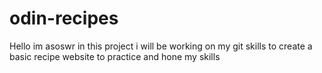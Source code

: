 # odin-recipes
Hello im asoswr in this project i will be working on my git skills to create a basic recipe website to practice and hone my skills 